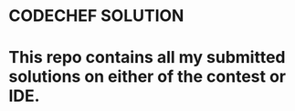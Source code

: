 <h1> CODECHEF SOLUTION <h1>
This repo contains all my submitted solutions on either of the contest or IDE.
